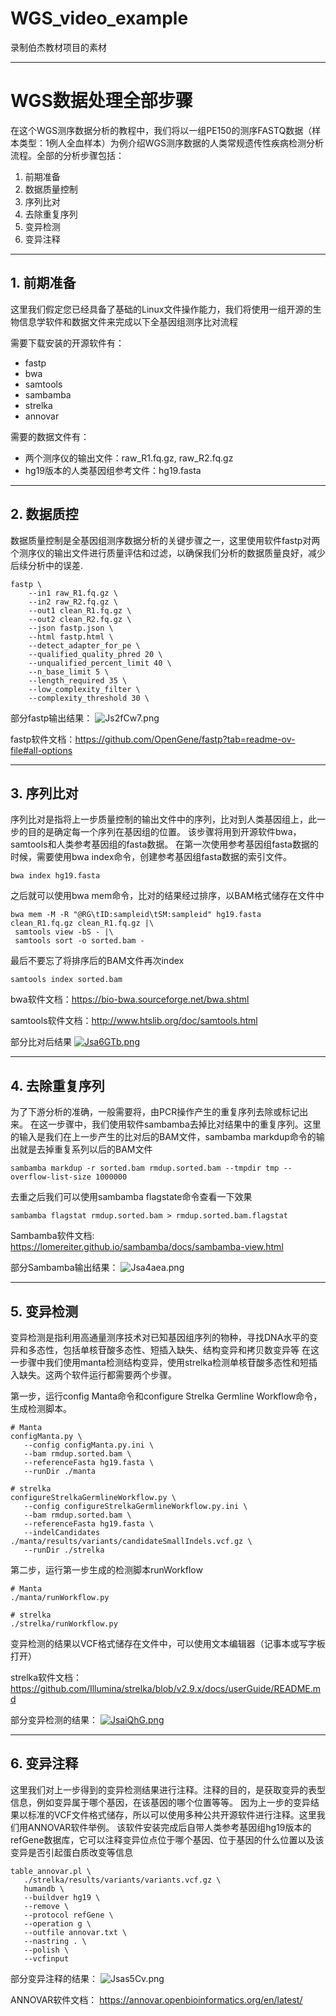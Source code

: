 # WGS_video_example
录制伯杰教材项目的素材

---
# WGS数据处理全部步骤

在这个WGS测序数据分析的教程中，我们将以一组PE150的测序FASTQ数据（样本类型：1例人全血样本）为例介绍WGS测序数据的人类常规遗传性疾病检测分析流程。全部的分析步骤包括：

1. 前期准备
2. 数据质量控制
3. 序列比对
4. 去除重复序列
5. 变异检测
6. 变异注释

---
## 1. 前期准备
这里我们假定您已经具备了基础的Linux文件操作能力，我们将使用一组开源的生物信息学软件和数据文件来完成以下全基因组测序比对流程

需要下载安装的开源软件有：
- fastp
- bwa
- samtools
- sambamba
- strelka
- annovar

需要的数据文件有：
- 两个测序仪的输出文件：raw_R1.fq.gz, raw_R2.fq.gz
- hg19版本的人类基因组参考文件：hg19.fasta

---
## 2. 数据质控
数据质量控制是全基因组测序数据分析的关键步骤之一，这里使用软件fastp对两个测序仪的输出文件进行质量评估和过滤，以确保我们分析的数据质量良好，减少后续分析中的误差.

```
fastp \
	--in1 raw_R1.fq.gz \
	--in2 raw_R2.fq.gz \
	--out1 clean_R1.fq.gz \
	--out2 clean_R2.fq.gz \
	--json fastp.json \
	--html fastp.html \
	--detect_adapter_for_pe \
	--qualified_quality_phred 20 \
	--unqualified_percent_limit 40 \
	--n_base_limit 5 \
	--length_required 35 \
	--low_complexity_filter \
	--complexity_threshold 30 \
```
部分fastp输出结果：
![Js2fCw7.png](https://iili.io/Js2fCw7.png)


fastp软件文档：https://github.com/OpenGene/fastp?tab=readme-ov-file#all-options

---
## 3. 序列比对
序列比对是指将上一步质量控制的输出文件中的序列，比对到人类基因组上，此一步的目的是确定每一个序列在基因组的位置。
该步骤将用到开源软件bwa，samtools和人类参考基因组的fasta数据。
在第一次使用参考基因组fasta数据的时候，需要使用bwa index命令，创建参考基因组fasta数据的索引文件。
```
bwa index hg19.fasta
```
之后就可以使用bwa mem命令，比对的结果经过排序，以BAM格式储存在文件中
```
bwa mem -M -R "@RG\tID:sampleid\tSM:sampleid" hg19.fasta clean_R1.fq.gz clean_R1.fq.gz |\
 samtools view -bS - |\
 samtools sort -o sorted.bam -
```

最后不要忘了将排序后的BAM文件再次index
```
samtools index sorted.bam
```

bwa软件文档：https://bio-bwa.sourceforge.net/bwa.shtml

samtools软件文档：http://www.htslib.org/doc/samtools.html

部分比对后结果
[![Jsa6GTb.png](https://iili.io/Jsa6GTb.png)](https://freeimage.host/)

---
## 4. 去除重复序列
为了下游分析的准确，一般需要将，由PCR操作产生的重复序列去除或标记出来。
在这一步骤中，我们使用软件sambamba去掉比对结果中的重复序列。这里的输入是我们在上一步产生的比对后的BAM文件，sambamba markdup命令的输出就是去掉重复系列以后的BAM文件
```
sambamba markdup -r sorted.bam rmdup.sorted.bam --tmpdir tmp --overflow-list-size 1000000
```

去重之后我们可以使用sambamba flagstate命令查看一下效果
```
sambamba flagstat rmdup.sorted.bam > rmdup.sorted.bam.flagstat
```

Sambamba软件文档: https://lomereiter.github.io/sambamba/docs/sambamba-view.html

部分Sambamba输出结果：
![Jsa4aea.png](https://iili.io/Jsa4aea.png)

---
## 5. 变异检测
变异检测是指利用高通量测序技术对已知基因组序列的物种，寻找DNA水平的变异和多态性，包括单核苷酸多态性、短插入缺失、结构变异和拷贝数变异等
在这一步骤中我们使用manta检测结构变异，使用strelka检测单核苷酸多态性和短插入缺失。这两个软件运行都需要两个步骤。

第一步，运行config Manta命令和configure Strelka Germline Workflow命令，生成检测脚本。
```
# Manta
configManta.py \
   --config configManta.py.ini \ 
   --bam rmdup.sorted.bam \
   --referenceFasta hg19.fasta \
   --runDir ./manta

# strelka
configureStrelkaGermlineWorkflow.py \
   --config configureStrelkaGermlineWorkflow.py.ini \
   --bam rmdup.sorted.bam \
   --referenceFasta hg19.fasta \
   --indelCandidates ./manta/results/variants/candidateSmallIndels.vcf.gz \
   --runDir ./strelka

```

第二步，运行第一步生成的检测脚本runWorkflow
```
# Manta
./manta/runWorkflow.py

# strelka
./strelka/runWorkflow.py
```
变异检测的结果以VCF格式储存在文件中，可以使用文本编辑器（记事本或写字板打开）

strelka软件文档：https://github.com/Illumina/strelka/blob/v2.9.x/docs/userGuide/README.md

部分变异检测的结果：
[![JsaiQhG.png](https://iili.io/JsaiQhG.png)](https://freeimage.host/)

---
## 6. 变异注释
这里我们对上一步得到的变异检测结果进行注释。注释的目的，是获取变异的表型信息，例如变异属于哪个基因，在该基因的哪个位置等等。
因为上一步的变异结果以标准的VCF文件格式储存，所以可以使用多种公共开源软件进行注释。这里我们用ANNOVAR软件举例。
该软件安装完成后自带人类参考基因组hg19版本的refGene数据库，它可以注释变异位点位于哪个基因、位于基因的什么位置以及该变异是否引起蛋白质改变等信息
```
table_annovar.pl \
   ./strelka/results/variants/variants.vcf.gz \
   humandb \
   --buildver hg19 \
   --remove \
   --protocol refGene \
   --operation g \
   --outfile annovar.txt \
   --nastring . \
   --polish \
   --vcfinput
```
部分变异注释的结果：
![Jsas5Cv.png](https://iili.io/Jsas5Cv.png)

ANNOVAR软件文档： https://annovar.openbioinformatics.org/en/latest/



